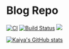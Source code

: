 # Blog Repo 
[![CI](https://github.com/Kaiya/Kaiya/workflows/CI/badge.svg)](https://github.com/kaiya/kaiya)
[![Build Status](https://travis-ci.org/Kaiya/Kaiya.svg?branch=master)](https://travis-ci.org/Kaiya/Kaiya)
[![](https://data.jsdelivr.com/v1/package/gh/kaiya/kaiya/badge?style=rounded)](https://www.jsdelivr.com/package/gh/kaiya/kaiya)

[![Kaiya's GitHub stats](https://github-readme-stats.vercel.app/api?username=kaiya&show_icons=true&theme=default)](https://github.com/anuraghazra/github-readme-stats)
